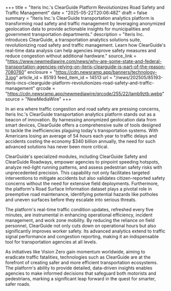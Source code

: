+++
title = "Iteris Inc.'s ClearGuide Platform Revolutionizes Road Safety and Traffic Management"
date = "2025-05-22T20:06:48Z"
draft = false
summary = "Iteris Inc.'s ClearGuide transportation analytics platform is transforming road safety and traffic management by leveraging anonymized geolocation data to provide actionable insights for municipalities and government transportation departments."
description = "Iteris Inc. introduces ClearGuide, a transportation analytics solutions suite, revolutionizing road safety and traffic management. Learn how ClearGuide's real-time data analysis can help agencies improve safety measures and reduce congestion without additional hardware."
source_link = "https://www.newmediawire.com/news/why-are-some-state-and-federal-transportation-agencies-relying-on-iteris-clearguide-is-part-of-the-reason-7080760"
enclosure = "https://cdn.newsramp.app/banners/technology-3.jpg"
article_id = 85193
feed_item_id = 14513
url = "/news/202505/85193-iteris-incs-clearguide-platform-revolutionizes-road-safety-and-traffic-management"
qrcode = "https://cdn.newsramp.app/newmediawire/qrcode/255/22/lamb9ztb.webp"
source = "NewMediaWire"
+++

<p>In an era where traffic congestion and road safety are pressing concerns, Iteris Inc.'s ClearGuide transportation analytics platform stands out as a beacon of innovation. By harnessing anonymized geolocation data from smart devices, ClearGuide offers a comprehensive suite of tools designed to tackle the inefficiencies plaguing today's transportation systems. With Americans losing an average of 54 hours each year to traffic delays and accidents costing the economy $340 billion annually, the need for such advanced solutions has never been more critical.</p><p>ClearGuide's specialized modules, including ClearGuide Safety and ClearGuide Roadways, empower agencies to pinpoint speeding hotspots, analyze red-light running patterns, and assess pedestrian safety risks with unprecedented precision. This capability not only facilitates targeted interventions to mitigate accidents but also validates citizen-reported safety concerns without the need for extensive field deployments. Furthermore, the platform's Road Surface Information dataset plays a pivotal role in preemptive road maintenance, identifying potential hazards like potholes and uneven surfaces before they escalate into serious threats.</p><p>The platform's real-time traffic condition updates, refreshed every five minutes, are instrumental in enhancing operational efficiency, incident management, and work zone mobility. By reducing the reliance on field personnel, ClearGuide not only cuts down on operational hours but also significantly improves worker safety. Its advanced analytics extend to traffic signal performance and congestion reporting, making it an indispensable tool for transportation agencies at all levels.</p><p>As initiatives like Vision Zero gain momentum worldwide, aiming to eradicate traffic fatalities, technologies such as ClearGuide are at the forefront of creating safer and more efficient transportation ecosystems. The platform's ability to provide detailed, data-driven insights enables agencies to make informed decisions that safeguard both motorists and pedestrians, marking a significant leap forward in the quest for smarter, safer roads.</p>